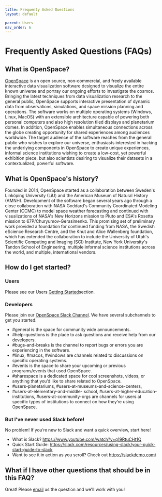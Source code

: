 ```yaml
---
title: Frequenty Asked Questions
layout: default

parent: Users
nav_order: 6
---
```


# Frequently Asked Questions (FAQs)
## What is OpenSpace?
[OpenSpace](https://www.openspaceproject.com/) is an open source, non-commercial, and freely available interactive data visualization software designed to visualize the entire known universe and portray our ongoing efforts to investigate the cosmos. Bringing the latest techniques from data visualization research to the general public, OpenSpace supports interactive presentation of dynamic data from observations, simulations, and space mission planning and operations. The software works on multiple operating systems (Windows, Linux, MacOS) with an extensible architecture capable of powering both personal computers and also high resolution tiled displays and planetarium domes. In addition, OpenSpace enables simultaneous connections across the globe creating opportunity for shared experiences among audiences worldwide. The target audience of the software reaches from the general public who wishes to explore our universe, enthusiasts interested in hacking the underlying components in OpenSpace to create unique experiences, informal science institutions wishing to create a low-cost, yet powerful exhibition piece, but also scientists desiring to visualize their datasets in a contextualized, powerful software.

## What is OpenSpace's history?
Founded in 2014, OpenSpace started as a collaboration between Sweden's Linköping University (LiU) and the American Museum of Natural History (AMNH). Development of the software began several years ago through a close collaboration with NASA Goddard's Community Coordinated Modeling Center (CCMC) to model space weather forecasting and continued with visualizations of NASA's New Horizons mission to Pluto and ESA's Rosetta mission to 67P/Churyumov-Gerasimenko. This promising set of preliminary work provided a foundation for continued funding from NASA, the Swedish eScience Research Centre, and the Knut and Alice Wallenberg foundation, which has extended the collaboration to include the University of Utah's Scientific Computing and Imaging (SCI) Institute, New York University's Tandon School of Engineering, multiple informal science institutions across the world, and multiple, international vendors.

## How do I get started?
### Users
Please see our Users [Getting Started](http://wiki.openspaceproject.com/docs/users/getting-started/general.html)section.

### Developers
Please join our [OpenSpace Slack Channel](https://openspacesupport.slack.com/). We have several subchannels to get you started.
 - #general is the space for community wide announcements.
 - #help-questions is the place to ask questions and receive help from our developers.
 - #bugs-and-breaks is the channel to report bugs or errors you are experiencing in the 
 software.
 - #linux, #macos, #windows are channels related to discussions on specific operating systems.
 - #events is the space to share your upcoming or previous programs/events that used OpenSpace.
 - #sharespace is a dedicated space for cool screenshots, videos, or anything that you’d like 
 to share related to OpenSpace.
 - #users-planetariums, #users-at-museums-and-science-centers, 
 - #users-at-elementary-and-middle- school, #users-at-higher-education-institutions, #users-at-community-orgs are channels for users at specific types of institutions to connect on how they’re using OpenSpace.

### But I've never used Slack before!
No problem!
If you’re new to Slack and want a quick overview, start here!
- What is Slack? https://www.youtube.com/watch?v=q19RtuCHt1Q
- Quick Start Guide: https://slack.com/resources/using-slack/your-quick-start-guide-to-slack
- Want to see it in action as you scroll? Check out https://slackdemo.com/

## What if I have other questions that should be in this FAQ?
Great! Please [email](openspace@amnh.org) us the question and we'll work with you!
